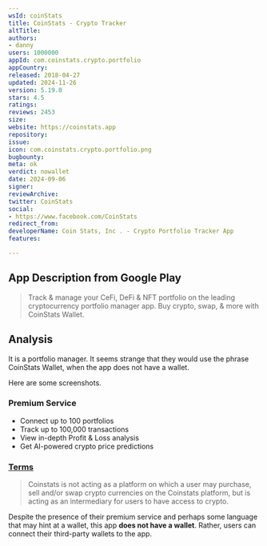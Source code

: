 ```yaml
---
wsId: coinStats
title: CoinStats - Crypto Tracker
altTitle: 
authors:
- danny
users: 1000000
appId: com.coinstats.crypto.portfolio
appCountry: 
released: 2018-04-27
updated: 2024-11-26
version: 5.19.0
stars: 4.5
ratings: 
reviews: 2453
size: 
website: https://coinstats.app
repository: 
issue: 
icon: com.coinstats.crypto.portfolio.png
bugbounty: 
meta: ok
verdict: nowallet
date: 2024-09-06
signer: 
reviewArchive: 
twitter: CoinStats
social:
- https://www.facebook.com/CoinStats
redirect_from: 
developerName: Coin Stats, Inc . - Crypto Portfolio Tracker App
features: 

---
```


## App Description from Google Play

> Track & manage your CeFi, DeFi & NFT portfolio on the leading cryptocurrency portfolio manager app. Buy crypto, swap, & more with CoinStats Wallet.

## Analysis 

It is a portfolio manager. It seems strange that they would use the phrase CoinStats Wallet, when the app does not have a wallet.

Here are some screenshots.

### Premium Service

- Connect up to 100 portfolios
- Track up to 100,000 transactions
- View in-depth Profit & Loss analysis
- Get AI-powered crypto price predictions

### [Terms](https://coinstats.app/terms.html)

> Coinstats is not acting as a platform on which a user may purchase, sell and/or swap crypto currencies on the Coinstats platform, but is acting as an intermediary for users to have access to crypto. 

Despite the presence of their premium service and perhaps some language that may hint at a wallet, this app **does not have a wallet**. Rather, users can connect their third-party wallets to the app.
